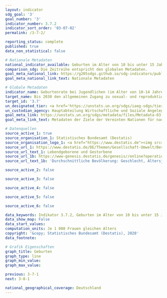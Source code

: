 ```yaml
---
layout: indicator
sdg_goal: '3'
goal_number: '3'
indicator_number: 3.7.2
indicator_sort_order: '03-07-02'
permalink: /3-7-2/

reporting_status: complete
published: true
data_non_statistical: false

# Nationale Metadaten
national_indicator_available: Geburten im Alter von 10 bis unter 15 Jahren <br> Geburten im Alter von 15 bis unter 20 Jahren
comparison_sdg: Die Zeitreihe entspricht den globalen Metadaten.
goal_meta_national_link: https://g205sdgs.github.io/sdg-indicators/public/MetaDe/3.7.2.pdf
goal_meta_national_link_text: Nationale Metadaten

# Globale Metadaten
indicator_name: Geburtenrate bei Jugendlichen (im Alter von 10-14 Jahren und 15-19 Jahren) je 1&nbsp;000 Frauen in dieser Altersgruppe
target_name: Bis 2030 den allgemeinen Zugang zu sexual- und reproduktionsmedizinischer Versorgung, einschließlich Familienplanung, Information und Aufklärung, und die Einbeziehung der reproduktiven Gesundheit in nationale Strategien und Programme gewährleisten
target_id: '3.7'
un_designated_tier: <a href='https://unstats.un.org/sdgs/iaeg-sdgs/tier-classification/' title='Klicken Sie hier um weitere Informationen zur UN-Tier-Klassifikation zu erhalten.'>Tier I</a>
un_custodian_agency: Hauptabteilung Wirtschaftliche und Soziale Angelegenheiten der Vereinten Nationen (UN DESA)
goal_meta_link: https://unstats.un.org/sdgs/metadata/files/Metadata-03-07-02.pdf
goal_meta_link_text: Metadaten der Ziele der Vereinten Nationen für nachhaltige Entwicklung

# Datenquellen
source_active_1: true
source_organisation_1: Statistisches Bundesamt (Destatis)
source_organisation_logo_1: <a href="https://www.destatis.de"><img src="https://g205sdgs.github.io/sdg-indicators/public/OrgImgDe/destatis.png" alt="Logo destatis" style="height:60px; width:148px"/></a>
source_url_1: https://www.destatis.de/DE/Themen/Gesellschaft-Umwelt/Bevoelkerung/Geburten/Tabellen/lebendgeborene-gestorbene.html
source_url_text_1: Lebendgeborene und Gestorbene
source_url_1b: https://www-genesis.destatis.de/genesis//online?operation=table&code=12411-0041&bypass=true&language=de
source_url_text_1b: 'Durchschnittliche Bevölkerung: Geschlecht, Altersjahre – GENESIS online 12411-0041'

source_active_2: false

source_active_3: false

source_active_4: false

source_active_5: false

source_active_6: false

data_keywords: Indikator 3.7.2, Geburten im Alter von 10 bis unter 15 Jahren, Geburten im Alter von 15 bis unter 20 Jahren, Hauptabteilung Wirtschaftliche und Soziale Angelegenheiten (DESA)
data_show_map: False
data_start_values: 
computation_units: Je 1 000 Frauen gleichen Alters
copyright: '&copy; Statistisches Bundesamt (Destatis), 2020'
data_footnote: 

# Grafik Eigenschaften
graph_title: Geburten
graph_type: line
graph_min_value: 
graph_max_value: 

previous: 3-7-1
next: 3-8-1

national_geographical_coverage: Deutschland
---
```


<span></span>